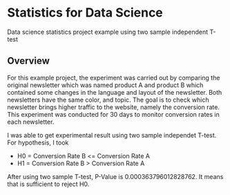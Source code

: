 # Statistics for Data Science
Data science statistics project example using two sample independent T-test

## Overview
For this example project, the experiment was carried out by comparing the original newsletter which was named product A and product B which contained some changes in the language and layout of the newsletter. Both newsletters have the same color, and topic. The goal is to check which newsletter brings higher traffic to the website, namely the conversion rate. This experiment was conducted for 30 days to monitor conversion rates in each newsletter.

I was able to get experimental result using two sample independet T-test. For hypothesis, I took
* H0 = Conversion Rate B <= Conversion Rate A
* H1 = Conversion Rate B > Conversion Rate A

After using two sample T-test, P-Value is 0.000363796012828762. It means that is sufficient to reject H0.

